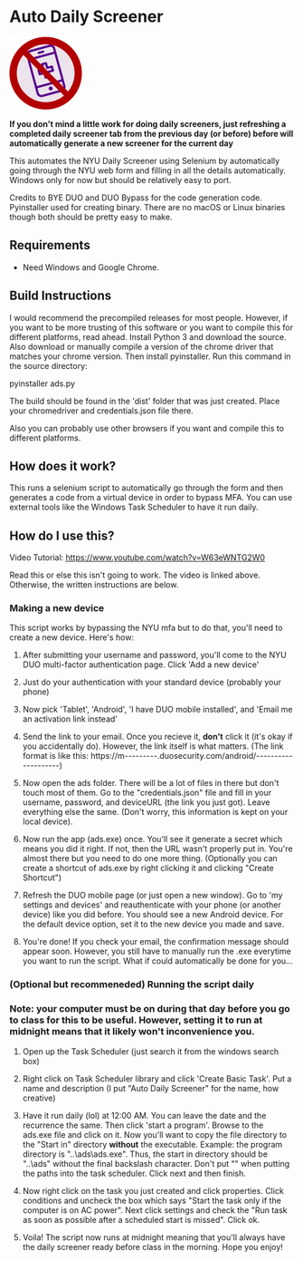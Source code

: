 # Auto Daily Screener

<p align="left">
  <img width="128" src="daily_screener_cancel.png" />
</p>

**If you don't mind a little work for doing daily screeners, just refreshing a completed daily screener tab from the previous day (or before) before will automatically generate a new screener for the current day**

This automates the NYU Daily Screener using Selenium by automatically going through the NYU web form and filling in all the details automatically. Windows only for now but should be relatively easy to port.

Credits to BYE DUO and DUO Bypass for the code generation code. Pyinstaller used for creating binary. There are no macOS or Linux binaries though both should be pretty easy to make.

## Requirements

- Need Windows and Google Chrome. 

## Build Instructions

I would recommend the precompiled releases for most people. However, if you want to be more trusting of this software or you want to compile this for different platforms, read ahead. Install Python 3 and download the source. Also download or manually compile a version of the chrome driver that matches your chrome version. Then install pyinstaller. Run this command in the source directory:

pyinstaller ads.py

The build should be found in the 'dist' folder that was just created. Place your chromedriver and credentials.json file there.

Also you can probably use other browsers if you want and compile this to different platforms.

## How does it work?

This runs a selenium script to automatically go through the form and then generates a code from a virtual device in order to bypass MFA. You can use external tools like the Windows Task Scheduler to have it run daily.

## How do I use this?

Video Tutorial: https://www.youtube.com/watch?v=W63eWNTG2W0

Read this or else this isn't going to work. The video is linked above. Otherwise, the written instructions are below.

### Making a new device

This script works by bypassing the NYU mfa but to do that, you'll need to create a new device. Here's how:

1. After submitting your username and password, you'll come to the NYU DUO multi-factor authentication page. Click 'Add a new device'

2. Just do your authentication with your standard device (probably your phone)

3. Now pick 'Tablet', 'Android', 'I have DUO mobile installed', and 'Email me an activation link instead'

4. Send the link to your email. Once you recieve it, **don't** click it (it's okay if you accidentally do). However, the link itself is what matters. (The link format is like this: https://m---------.duosecurity.com/android/--------------------)

5. Now open the ads folder. There will be a lot of files in there but don't touch most of them. Go to the "credentials.json" file and fill in your username, password, and deviceURL (the link you just got). Leave everything else the same. (Don't worry, this information is kept on your local device).

6. Now run the app (ads.exe) once. You'll see it generate a secret which means you did it right. If not, then the URL wasn't properly put in. You're almost there but you need to do one more thing. (Optionally you can create a shortcut of ads.exe by right clicking it and clicking "Create Shortcut")

7. Refresh the DUO mobile page (or just open a new window). Go to 'my settings and devices' and reauthenticate with your phone (or another device) like you did before. You should see a new Android device. For the default device option, set it to the new device you made and save. 

8. You're done! If you check your email, the confirmation message should appear soon. However, you still have to manually run the .exe everytime you want to run the script. What if could automatically be done for you...

### (Optional but recommeneded) Running the script daily

### Note: your computer must be on during that day before you go to class for this to be useful. However, setting it to run at midnight means that it likely won't inconvenience you.

1. Open up the Task Scheduler (just search it from the windows search box)

2. Right click on Task Scheduler library and click 'Create Basic Task'. Put a name and description (I put "Auto Daily Screener" for the name, how creative)

3. Have it run daily (lol) at 12:00 AM. You can leave the date and the recurrence the same. Then click 'start a program'. Browse to the ads.exe file and click on it. Now you'll want to copy the file directory to the "Start in" directory **without** the executable. Example: the program directory is "\..\ads\ads.exe". Thus, the start in directory should be "..\ads" without the final backslash character. Don't put "" when putting the paths into the task scheduler.  Click next and then finish.

4. Now right click on the task you just created and click properties. Click conditions and uncheck the box which says "Start the task only if the computer is on AC power". Next click settings and check the "Run task as soon as possible after a scheduled start is missed". Click ok. 

4. Voila! The script now runs at midnight meaning that you'll always have the daily screener ready before class in the morning. Hope you enjoy!
